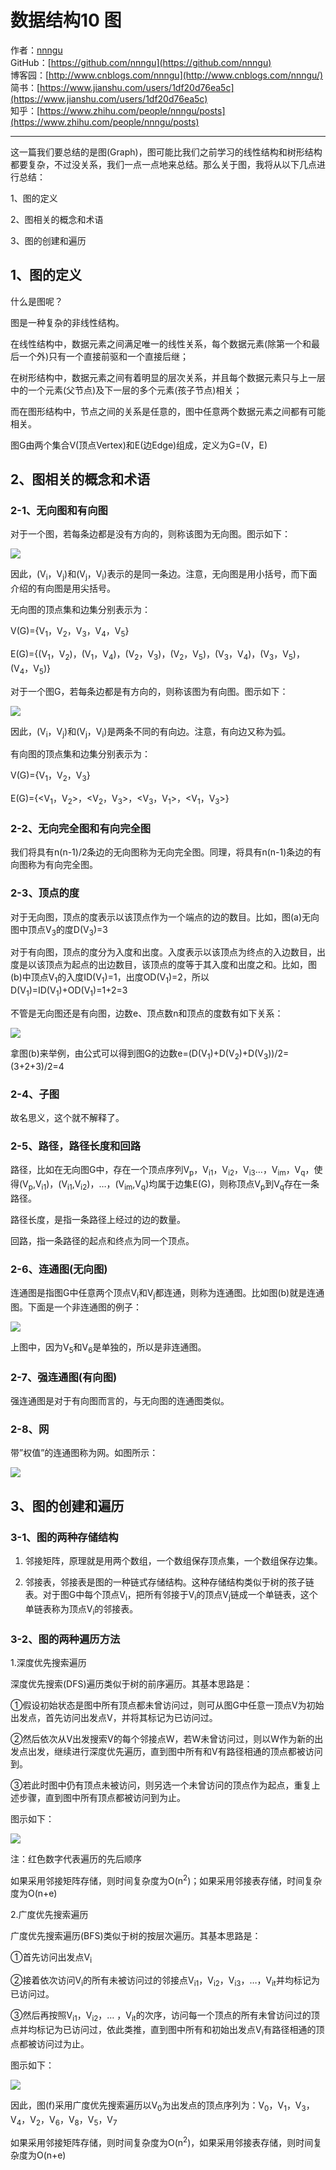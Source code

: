 # 数据结构10 图
作者：[nnngu](https://github.com/nnngu)  
GitHub：[https://github.com/nnngu](https://github.com/nnngu)  
博客园：[http://www.cnblogs.com/nnngu](http://www.cnblogs.com/nnngu/)  
简书：[https://www.jianshu.com/users/1df20d76ea5c](https://www.jianshu.com/users/1df20d76ea5c)  
知乎：[https://www.zhihu.com/people/nnngu/posts](https://www.zhihu.com/people/nnngu/posts)  

---

这一篇我们要总结的是图(Graph)，图可能比我们之前学习的线性结构和树形结构都要复杂，不过没关系，我们一点一点地来总结。那么关于图，我将从以下几点进行总结：

1、图的定义

2、图相关的概念和术语

3、图的创建和遍历

## 1、图的定义

什么是图呢？

图是一种复杂的非线性结构。

在线性结构中，数据元素之间满足唯一的线性关系，每个数据元素(除第一个和最后一个外)只有一个直接前驱和一个直接后继；

在树形结构中，数据元素之间有着明显的层次关系，并且每个数据元素只与上一层中的一个元素(父节点)及下一层的多个元素(孩子节点)相关；

而在图形结构中，节点之间的关系是任意的，图中任意两个数据元素之间都有可能相关。

图G由两个集合V(顶点Vertex)和E(边Edge)组成，定义为G=(V，E)

## 2、图相关的概念和术语

### 2-1、无向图和有向图

对于一个图，若每条边都是没有方向的，则称该图为无向图。图示如下：

![][1]

因此，(V<sub>i</sub>，V<sub>j</sub>)和(V<sub>j</sub>，V<sub>i</sub>)表示的是同一条边。注意，无向图是用小括号，而下面介绍的有向图是用尖括号。

无向图的顶点集和边集分别表示为：

V(G)={V<sub>1</sub>，V<sub>2</sub>，V<sub>3</sub>，V<sub>4</sub>，V<sub>5</sub>}

E(G)={(V<sub>1</sub>，V<sub>2</sub>)，(V<sub>1</sub>，V<sub>4</sub>)，(V<sub>2</sub>，V<sub>3</sub>)，(V<sub>2</sub>，V<sub>5</sub>)，(V<sub>3</sub>，V<sub>4</sub>)，(V<sub>3</sub>，V<sub>5</sub>)，(V<sub>4</sub>，V<sub>5</sub>)}

对于一个图G，若每条边都是有方向的，则称该图为有向图。图示如下：

![][2]

因此，(V<sub>i</sub>，V<sub>j</sub>)和(V<sub>j</sub>，V<sub>i</sub>)是两条不同的有向边。注意，有向边又称为弧。

有向图的顶点集和边集分别表示为：

V(G)={V<sub>1</sub>，V<sub>2</sub>，V<sub>3</sub>}

E(G)={<V<sub>1</sub>，V<sub>2</sub>>，<V<sub>2</sub>，V<sub>3</sub>>，<V<sub>3</sub>，V<sub>1</sub>>，<V<sub>1</sub>，V<sub>3</sub>>}

### 2-2、无向完全图和有向完全图

我们将具有n(n-1)/2条边的无向图称为无向完全图。同理，将具有n(n-1)条边的有向图称为有向完全图。

### 2-3、顶点的度

对于无向图，顶点的度表示以该顶点作为一个端点的边的数目。比如，图(a)无向图中顶点V<sub>3</sub>的度D(V<sub>3</sub>)=3

对于有向图，顶点的度分为入度和出度。入度表示以该顶点为终点的入边数目，出度是以该顶点为起点的出边数目，该顶点的度等于其入度和出度之和。比如，图(b)中顶点V<sub>1</sub>的入度ID(V<sub>1</sub>)=1，出度OD(V<sub>1</sub>)=2，所以D(V<sub>1</sub>)=ID(V<sub>1</sub>)+OD(V<sub>1</sub>)=1+2=3

不管是无向图还是有向图，边数e、顶点数n和顶点的度数有如下关系：

![][3]

拿图(b)来举例，由公式可以得到图G的边数e=(D(V<sub>1</sub>)+D(V<sub>2</sub>)+D(V<sub>3</sub>))/2=(3+2+3)/2=4

### 2-4、子图

故名思义，这个就不解释了。

### 2-5、路径，路径长度和回路

路径，比如在无向图G中，存在一个顶点序列V<sub>p</sub>，V<sub>i1</sub>，V<sub>i2</sub>，V<sub>i3</sub>…，V<sub>im</sub>，V<sub>q</sub>，使得(V<sub>p</sub>,V<sub>i1</sub>)，(V<sub>i1</sub>,V<sub>i2</sub>)，…，(V<sub>im</sub>,V<sub>q</sub>)均属于边集E(G)，则称顶点V<sub>p</sub>到V<sub>q</sub>存在一条路径。

路径长度，是指一条路径上经过的边的数量。

回路，指一条路径的起点和终点为同一个顶点。

### 2-6、连通图(无向图)

连通图是指图G中任意两个顶点V<sub>i</sub>和V<sub>j</sub>都连通，则称为连通图。比如图(b)就是连通图。下面是一个非连通图的例子：

![][4]

上图中，因为V<sub>5</sub>和V<sub>6</sub>是单独的，所以是非连通图。

### 2-7、强连通图(有向图)

强连通图是对于有向图而言的，与无向图的连通图类似。

### 2-8、网

带”权值”的连通图称为网。如图所示：

![][5]

## 3、图的创建和遍历

### 3-1、图的两种存储结构

1. 邻接矩阵，原理就是用两个数组，一个数组保存顶点集，一个数组保存边集。

2. 邻接表，邻接表是图的一种链式存储结构。这种存储结构类似于树的孩子链表。对于图G中每个顶点V<sub>i</sub>，把所有邻接于V<sub>i</sub>的顶点V<sub>j</sub>链成一个单链表，这个单链表称为顶点V<sub>i</sub>的邻接表。

### 3-2、图的两种遍历方法

1.深度优先搜索遍历

深度优先搜索(DFS)遍历类似于树的前序遍历。其基本思路是：

①假设初始状态是图中所有顶点都未曾访问过，则可从图G中任意一顶点V为初始出发点，首先访问出发点V，并将其标记为已访问过。

②然后依次从V出发搜索V的每个邻接点W，若W未曾访问过，则以W作为新的出发点出发，继续进行深度优先遍历，直到图中所有和V有路径相通的顶点都被访问到。

③若此时图中仍有顶点未被访问，则另选一个未曾访问的顶点作为起点，重复上述步骤，直到图中所有顶点都被访问到为止。

图示如下：

![][6]

注：红色数字代表遍历的先后顺序

如果采用邻接矩阵存储，则时间复杂度为O(n<sup>2</sup>)；如果采用邻接表存储，时间复杂度为O(n+e)

2.广度优先搜索遍历

广度优先搜索遍历(BFS)类似于树的按层次遍历。其基本思路是：

①首先访问出发点V<sub>i</sub>

②接着依次访问V<sub>i</sub>的所有未被访问过的邻接点V<sub>i1</sub>，V<sub>i2</sub>，V<sub>i3</sub>，…，V<sub>it</sub>并均标记为已访问过。

③然后再按照V<sub>i1</sub>，V<sub>i2</sub>，… ，V<sub>it</sub>的次序，访问每一个顶点的所有未曾访问过的顶点并均标记为已访问过，依此类推，直到图中所有和初始出发点V<sub>i</sub>有路径相通的顶点都被访问过为止。

图示如下：

![][7]

因此，图(f)采用广度优先搜索遍历以V<sub>0</sub>为出发点的顶点序列为：V<sub>0</sub>，V<sub>1</sub>，V<sub>3</sub>，V<sub>4</sub>，V<sub>2</sub>，V<sub>6</sub>，V<sub>8</sub>，V<sub>5</sub>，V<sub>7</sub>

如果采用邻接矩阵存储，则时间复杂度为O(n<sup>2</sup>)，如果采用邻接表存储，则时间复杂度为O(n+e)



  [1]: https://www.github.com/nnngu/FigureBed/raw/master/2018/1/24/1516730223298.jpg
  [2]: https://www.github.com/nnngu/FigureBed/raw/master/2018/1/24/1516730681397.jpg
  [3]: https://www.github.com/nnngu/FigureBed/raw/master/2018/1/24/1516731345534.jpg
  [4]: https://www.github.com/nnngu/FigureBed/raw/master/2018/1/24/1516732192699.jpg
  [5]: https://www.github.com/nnngu/FigureBed/raw/master/2018/1/24/1516732346259.jpg
  [6]: https://www.github.com/nnngu/FigureBed/raw/master/2018/1/24/1516733289957.jpg
  [7]: https://www.github.com/nnngu/FigureBed/raw/master/2018/1/24/1516734019011.jpg